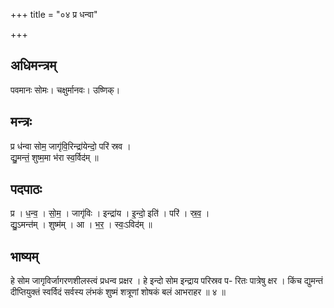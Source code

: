 +++
title = "०४ प्र धन्वा"

+++
## अधिमन्त्रम्
पवमानः सोमः। चक्षुर्मानवः। उष्णिक्।

## मन्त्रः
प्र ध॑न्वा सोम॒ जागृ॑वि॒रिन्द्रा॑येन्दो॒ परि॑ स्रव ।  
द्यु॒मन्तं॒ शुष्म॒मा भ॑रा स्व॒र्विद॑म् ॥

## पदपाठः
प्र । ध॒न्व॒ । सो॒म॒ । जागृ॑विः । इन्द्रा॑य । इ॒न्दो॒ इति॑ । परि॑ । स्र॒व॒ ।  
द्यु॒ऽमन्त॑म् । शुष्म॑म् । आ । भ॒र॒ । स्वः॒ऽविद॑म् ॥

## भाष्यम्
हे सोम जागृविर्जागरणशीलस्त्वं प्रधन्व प्रक्षर । हे इन्दो सोम इन्द्राय परिस्रव प- रितः पात्रेषु क्षर । किंच द्युमन्तं दीप्तियुक्तं स्वर्विदं सर्वस्य लंभकं शुष्मं शत्रूणां शोषकं बलं आभराहर ॥ ४ ॥